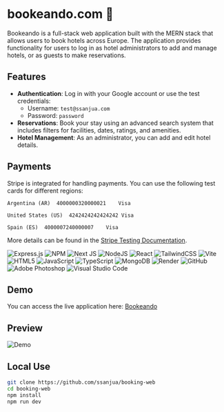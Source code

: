 # bookeando.com 🛫

Bookeando is a full-stack web application built with the MERN stack that allows users to book hotels across Europe. The application provides functionality for users to log in as hotel administrators to add and manage hotels, or as guests to make reservations.

## Features

- **Authentication**: Log in with your Google account or use the test credentials:
  - Username: `test@ssanjua.com`
  - Password: `password`
- **Reservations**: Book your stay using an advanced search system that includes filters for facilities, dates, ratings, and amenities.
- **Hotel Management**: As an administrator, you can add and edit hotel details.

## Payments

Stripe is integrated for handling payments. You can use the following test cards for different regions:

```
Argentina (AR)	4000000320000021	Visa

United States (US)	4242424242424242 Visa

Spain (ES)	4000007240000007	Visa

```
More details can be found in the [Stripe Testing Documentation](https://docs.stripe.com/testing#international-cards).


![Express.js](https://img.shields.io/badge/express.js-%23404d59.svg?style=for-the-badge&logo=express&logoColor=%2361DAFB) ![NPM](https://img.shields.io/badge/NPM-%23CB3837.svg?style=for-the-badge&logo=npm&logoColor=white) ![Next JS](https://img.shields.io/badge/Next-black?style=for-the-badge&logo=next.js&logoColor=white) ![NodeJS](https://img.shields.io/badge/node.js-6DA55F?style=for-the-badge&logo=node.js&logoColor=white) ![React](https://img.shields.io/badge/react-%2320232a.svg?style=for-the-badge&logo=react&logoColor=%2361DAFB) ![TailwindCSS](https://img.shields.io/badge/tailwindcss-%2338B2AC.svg?style=for-the-badge&logo=tailwind-css&logoColor=white) ![Vite](https://img.shields.io/badge/vite-%23646CFF.svg?style=for-the-badge&logo=vite&logoColor=white) ![HTML5](https://img.shields.io/badge/html5-%23E34F26.svg?style=for-the-badge&logo=html5&logoColor=white) ![JavaScript](https://img.shields.io/badge/javascript-%23323330.svg?style=for-the-badge&logo=javascript&logoColor=%23F7DF1E) ![TypeScript](https://img.shields.io/badge/typescript-%23007ACC.svg?style=for-the-badge&logo=typescript&logoColor=white)
![MongoDB](https://img.shields.io/badge/MongoDB-%234ea94b.svg?style=for-the-badge&logo=mongodb&logoColor=white) ![Render](https://img.shields.io/badge/Render-%46E3B7.svg?style=for-the-badge&logo=render&logoColor=white) ![GitHub](https://img.shields.io/badge/github-%23121011.svg?style=for-the-badge&logo=github&logoColor=white)
![Adobe Photoshop](https://img.shields.io/badge/adobe%20photoshop-%2331A8FF.svg?style=for-the-badge&logo=adobe%20photoshop&logoColor=white) ![Visual Studio Code](https://img.shields.io/badge/Visual%20Studio%20Code-0078d7.svg?style=for-the-badge&logo=visual-studio-code&logoColor=white)

## Demo

You can access the live application here: [Bookeando](https://bookeando.onrender.com/)

## Preview

![Demo](/preview-min.gif)

## Local Use


```bash
git clone https://github.com/ssanjua/booking-web
cd booking-web
npm install
npm run dev